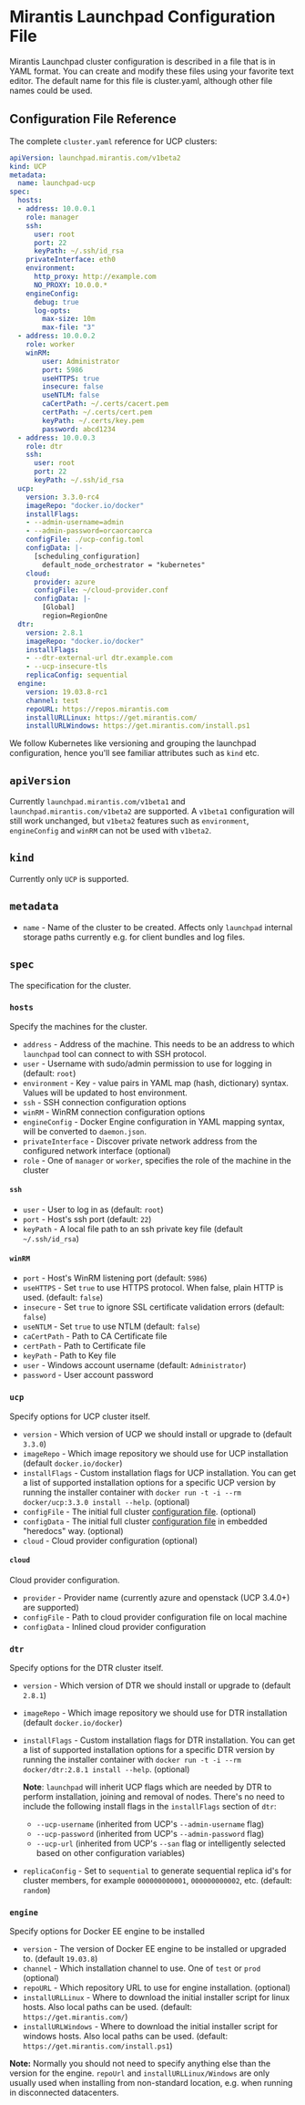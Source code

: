 # Mirantis Launchpad Configuration File

Mirantis Launchpad cluster configuration is described in a file that is in YAML format. You can create and modify these files using your favorite text editor. The default name for this file is cluster.yaml, although other file names could be used.

## Configuration File Reference

The complete `cluster.yaml` reference for UCP clusters:

```yaml
apiVersion: launchpad.mirantis.com/v1beta2
kind: UCP
metadata:
  name: launchpad-ucp
spec:
  hosts:
  - address: 10.0.0.1
    role: manager
    ssh:
      user: root
      port: 22
      keyPath: ~/.ssh/id_rsa
    privateInterface: eth0
    environment:
      http_proxy: http://example.com
      NO_PROXY: 10.0.0.*
    engineConfig:
      debug: true
      log-opts:
        max-size: 10m
        max-file: "3"
  - address: 10.0.0.2
    role: worker
    winRM:
        user: Administrator
        port: 5986
        useHTTPS: true
        insecure: false
        useNTLM: false
        caCertPath: ~/.certs/cacert.pem
        certPath: ~/.certs/cert.pem
        keyPath: ~/.certs/key.pem
        password: abcd1234
  - address: 10.0.0.3
    role: dtr
    ssh:
      user: root
      port: 22
      keyPath: ~/.ssh/id_rsa
  ucp:
    version: 3.3.0-rc4
    imageRepo: "docker.io/docker"
    installFlags:
    - --admin-username=admin
    - --admin-password=orcaorcaorca
    configFile: ./ucp-config.toml
    configData: |-
      [scheduling_configuration]
        default_node_orchestrator = "kubernetes"
    cloud:
      provider: azure
      configFile: ~/cloud-provider.conf
      configData: |-
        [Global]
        region=RegionOne
  dtr:
    version: 2.8.1
    imageRepo: "docker.io/docker"
    installFlags:
    - --dtr-external-url dtr.example.com
    - --ucp-insecure-tls
    replicaConfig: sequential
  engine:
    version: 19.03.8-rc1
    channel: test
    repoURL: https://repos.mirantis.com
    installURLLinux: https://get.mirantis.com/
    installURLWindows: https://get.mirantis.com/install.ps1
```

We follow Kubernetes like versioning and grouping the launchpad configuration, hence you'll see familiar attributes such as `kind` etc.

## `apiVersion`

Currently `launchpad.mirantis.com/v1beta1` and `launchpad.mirantis.com/v1beta2` are supported. A `v1beta1` configuration will still work unchanged, but `v1beta2` features such as `environment`, `engineConfig` and `winRM` can not be used with `v1beta2`.

## `kind`

Currently only `UCP` is supported.

## `metadata`

- `name` - Name of the cluster to be created. Affects only `launchpad` internal storage paths currently e.g. for client bundles and log files.

## `spec`

The specification for the cluster.

### `hosts`

Specify the machines for the cluster.

- `address` - Address of the machine. This needs to be an address to which `launchpad` tool can connect to with SSH protocol.
- `user` - Username with sudo/admin permission to use for logging in (default: `root`)
- `environment` - Key - value pairs in YAML map (hash, dictionary) syntax. Values will be updated to host environment.
- `ssh` - SSH connection configuration options
- `winRM` - WinRM connection configuration options
- `engineConfig` - Docker Engine configuration in YAML mapping syntax, will be converted to `daemon.json`.
- `privateInterface` - Discover private network address from the configured network interface (optional)
- `role` - One of `manager` or `worker`, specifies the role of the machine in the cluster

#### `ssh`

- `user` - User to log in as (default: `root`)
- `port` - Host's ssh port (default: `22`)
- `keyPath` - A local file path to an ssh private key file (default `~/.ssh/id_rsa`)

#### `winRM`

- `port` - Host's WinRM listening port (default: `5986`)
- `useHTTPS` - Set `true` to use HTTPS protocol. When false, plain HTTP is used. (default: `false`)
- `insecure` - Set `true` to ignore SSL certificate validation errors (default: `false`)
- `useNTLM` - Set `true` to use NTLM (default: `false`)
- `caCertPath` - Path to CA Certificate file
- `certPath` - Path to Certificate file
- `keyPath` - Path to Key file
- `user` - Windows account username (default: `Administrator`)
- `password` - User account password

### `ucp`

Specify options for UCP cluster itself.

- `version` - Which version of UCP we should install or upgrade to (default `3.3.0`)
- `imageRepo` - Which image repository we should use for UCP installation (default `docker.io/docker`)
- `installFlags` - Custom installation flags for UCP installation. You can get a list of supported installation options for a specific UCP version by running the installer container with `docker run -t -i --rm docker/ucp:3.3.0 install --help`. (optional)
- `configFile` - The initial full cluster [configuration file](https://docs.mirantis.com/docker-enterprise/v3.1/dockeree-products/ucp/ucp-configure/ucp-configuration-file.html#configuration-options). (optional)
- `configData` -  The initial full cluster [configuration file](https://docs.mirantis.com/docker-enterprise/v3.1/dockeree-products/ucp/ucp-configure/ucp-configuration-file.html#configuration-options) in embedded "heredocs" way. (optional)
- `cloud` - Cloud provider configuration (optional)

#### `cloud`

Cloud provider configuration. 

- `provider` - Provider name (currently azure and openstack (UCP 3.4.0+) are supported)
- `configFile` - Path to cloud provider configuration file on local machine
- `configData` - Inlined cloud provider configuration

### `dtr`

Specify options for the DTR cluster itself.

- `version` - Which version of DTR we should install or upgrade to (default `2.8.1`)
- `imageRepo` - Which image repository we should use for DTR installation (default `docker.io/docker`)
- `installFlags` - Custom installation flags for DTR installation.  You can get a list of supported installation options for a specific DTR version by running the installer container with `docker run -t -i --rm docker/dtr:2.8.1 install --help`. (optional)

    **Note**: `launchpad` will inherit UCP flags which are needed by DTR to perform installation, joining and removal of nodes.  There's no need to include the following install flags in the `installFlags` section of `dtr`:
    - `--ucp-username` (inherited from UCP's `--admin-username` flag)
    - `--ucp-password` (inherited from UCP's `--admin-password` flag)
    - `--ucp-url` (inherited from UCP's `--san` flag or intelligently selected based on other configuration variables)

- `replicaConfig` - Set to `sequential` to generate sequential replica id's for cluster members, for example `000000000001`, `000000000002`, etc. (default: `random`)


 
### `engine`

 Specify options for Docker EE engine to be installed

- `version` - The version of Docker EE engine to be installed or upgraded to. (default `19.03.8`)
- `channel` - Which installation channel to use. One of `test` or `prod` (optional)
- `repoURL` - Which repository URL to use for engine installation. (optional)
- `installURLLinux` - Where to download the initial installer script for linux hosts. Also local paths can be used. (default: `https://get.mirantis.com/`)
- `installURLWindows` - Where to download the initial installer script for windows hosts. Also local paths can be used. (default: `https://get.mirantis.com/install.ps1`)

**Note:** Normally you should not need to specify anything else than the version for the engine. `repoUrl` and `installURLLinux/Windows` are only usually used when installing from non-standard location, e.g. when running in disconnected datacenters.

